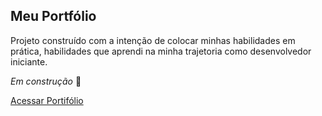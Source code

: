 ## Meu Portfólio

Projeto construído com a intenção de colocar minhas habilidades em prática, habilidades que aprendi na minha
trajetoria como desenvolvedor iniciante.

*Em construção* 🚧

[Acessar Portifólio](https://conradodeveloper.netlify.app/)
